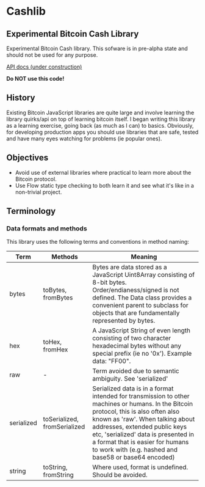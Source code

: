 # Cashlib
## Experimental Bitcoin Cash Library

Experimental Bitcoin Cash library.  This sofware is in pre-alpha state and should not be used for any purpose.

[API docs (under construction)](https://proehlen.github.io/cashlib/)

**Do NOT use this code!**

## History

Existing Bitcoin JavaScript libraries are quite large and involve learning the library quirks/api on top of learning bitcoin itself.  I began writing this library as a learning exercise, going back (as much as I can) to basics.  Obviously, for developing production apps you should use libraries that are safe, tested and have many eyes watching for problems (ie popular ones).

## Objectives

* Avoid use of external libraries where practical to learn more about the Bitcoin protocol.
* Use Flow static type checking to both learn it and see what it's like in a non-trivial project.

## Terminology

### Data formats and methods

This library uses the following terms and conventions in method naming:

| Term | Methods | Meaning |
|------|------|---------|
| bytes | toBytes, fromBytes | Bytes are data stored as a JavaScript Uint8Array consisting of 8-bit bytes. Order/endianess/signed is not defined. The Data class provides a convenient parent to subclass for objects that are fundamentally represented by bytes. |
| hex  | toHex, fromHex | A JavaScript String of even length consisting of two character hexadecimal bytes without any special prefix (ie no '0x').  Example data: "FF00". |
| raw | - | Term avoided due to semantic ambiguity.  See 'serialized' |
| serialized | toSerialized, fromSerialized | Serialized data is in a format intended for transmission to other machines or humans. In the Bitcoin protocol, this is also often also known as 'raw'.  When talking about addresses, extended public keys etc, 'serialized' data is presented in a format that is easier for humans to work with (e.g. hashed and base58 or base64 encoded) |
| string | toString, fromString | Where used, format is undefined. Should be avoided. |
